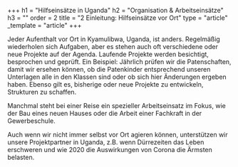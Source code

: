 +++
h1 = "Hilfseinsätze in Uganda"
h2 = "Organisation & Arbeitseinsätze"
h3 = ""
order = 2
title = "2 Einleitung: Hilfseinsätze vor Ort"
type = "article"
_template = "article"
+++

Jeder Aufenthalt vor Ort in Kyamulibwa, Uganda, ist anders. Regelmäßig wiederholen sich Aufgaben, aber es stehen auch oft verschiedene oder neue Projekte auf der Agenda. Laufende Projekte werden besichtigt, besprochen und geprüft. Ein Beispiel: Jährlich prüfen wir die Patenschaften, damit wir ersehen können, ob die Patenkinder entsprechend unseren Unterlagen alle in den Klassen sind oder ob sich hier Änderungen ergeben haben. Ebenso gilt es, bisherige oder neue Projekte zu entwickeln, Strukturen zu schaffen.

Manchmal steht bei einer Reise ein spezieller Arbeitseinsatz im Fokus, wie der Bau eines neuen Hauses oder die Arbeit einer Fachkraft in der Gewerbeschule.

Auch wenn wir nicht immer selbst vor Ort agieren können, unterstützen wir unsere Projektpartner in Uganda, z.B. wenn Dürrezeiten das Leben erschweren und wie 2020 die Auswirkungen von Corona die Ärmsten belasten.
